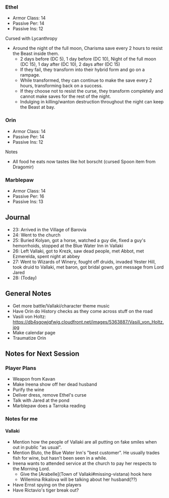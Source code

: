 ### Ethel

* Armor Class: 14
* Passive Per: 14
* Passive Ins: 12

Cursed with Lycanthropy

* Around the night of the full moon, Charisma save every 2 hours to resist the Beast inside them.
  * 2 days before (DC 5), 1 day before (DC 10), Night of the full moon (DC 15), 1 day after (DC 10), 2 days after (DC 15)
  * If they fail, they transform into their hybrid form and go on a rampage.
  * While transformed, they can continue to make the save every 2 hours, transforming back on a success.
  * If they choose not to resist the curse, they transform completely and cannot make saves for the rest of the night.
  * Indulging in killing/wanton destruction throughout the night can keep the Beast at bay.

### Orin

* Armor Class: 14
* Passive Per: 14
* Passive Ins: 12

Notes

* All food he eats now tastes like hot borscht (cursed Spoon item from Dragomir)

### Marblepaw

* Armor Class: 14
* Passive Per: 16
* Passive Ins: 13

## Journal

* 23: Arrived in the Village of Barovia
* 24: Went to the church
* 25: Buried Kolyan, got a horse, watched a guy die, fixed a guy's hemorrhoids, stopped at the Blue Water Inn in Vallaki
* 26: Left Vallaki, got to Krezk, saw dead people, met Abbot, met Ezmerelda, spent night at abbey
* 27: Went to Wizards of Winery, fought off druids, invaded Yester Hill, took druid to Vallaki, met baron, got bridal gown, got message from Lord Jared
* 28: (Today)

## General Notes

* Get more battle/Vallaki/character theme music
* Have Orin do History checks as they come across stuff on the road
* Vasili von Holtz: <https://db4sgowjqfwig.cloudfront.net/images/5363887/Vasili_von_Holtz.jpg>
* Make calendar page
* Traumatize Orin

## Notes for Next Session

### Player Plans

* Weapon from Kavan
* Make Ireena show off her dead husband
* Purify the wine
* Deliver dress, remove Ethel's curse
* Talk with Jared at the pond
* Marblepaw does a Tarroka reading

### Notes for me

#### Vallaki

* Mention how the people of Vallaki are all putting on fake smiles when out in public "as usual".
* Mention Bluto, the Blue Water Inn's "best customer". He usually trades fish for wine, but hasn't been seen in a while.
* Ireena wants to attended service at the church to pay her respects to the Morning Lord.
  * Give the [Arabelle](Town of Vallaki#missing-vistana) hook here
  * Willemina Rikalova will be talking about her husband(??)
* Have Ernst spying on the players
* Have Rictavio's tiger break out?
